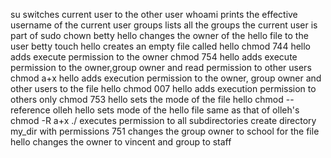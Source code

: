 su switches current user to the other user
whoami prints the effective username of the current user
groups lists all the groups the current user is part of
sudo chown betty hello changes the owner of the hello file to the user betty
touch hello creates an empty file called hello
chmod 744 hello adds execute permission to the owner
chmod 754 hello adds execute permission to the owner,group owner and read permission to other users
chmod a+x hello adds execution permission to the owner, group owner and other users to the file hello
chmod 007 hello adds execution permission to others only
chmod 753 hello sets the mode of the file hello
chmod --reference olleh hello sets mode of the hello file same as that of olleh's
chmod -R a+x ./ executes permission to all subdirectories
create directory my_dir with permissions 751
changes the group owner to school for the file hello
changes the owner to vincent and group to staff